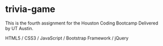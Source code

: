 # trivia-game

This is the fourth assignment for the Houston Coding Bootcamp Delivered by UT Austin.

HTML5 / CSS3 / JavaScript / Bootstrap Framework / jQuery

